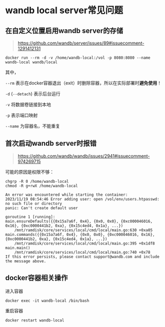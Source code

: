 # wandb local server常见问题

## 在自定义位置启用wandb server的存储

> https://github.com/wandb/server/issues/89#issuecomment-1291412131

```shell
docker run --rm -d -v /home/wandb-local:/vol -p 8080:8080 --name wandb-local wandb/local
```
其中，

`--rm` 表示在docker容器退出（exit）时删除容器，所以在实际部署时**避免使用**！

`-d` (`--detach`) 表示后台运行

`-v` 将数据卷链接到本地

`-p` 表示端口映射

`--name` 为容器名，不能重复

## 首次启动wandb server时报错

> https://github.com/wandb/wandb/issues/2941#issuecomment-974269715

可能的原因是权限不够：

```shell
chgrp -R 0 /home/wandb-local
chmod -R g+rwX /home/wandb-local
```

```text
An error was encountered while starting the container:
2023/11/19 08:54:46 Error adding user: open /vol/env/users.htpasswd: no such file or directory
panic: Can't create default user

goroutine 1 [running]:
main.ensureDefaults({{0x15a7a6f, 0x4}, {0x0, 0x0}, {0xc000046016, 0x16}, {0xc0000441b2, 0xa}, {0x15c4ed4, 0x1a}, ...})
	/mnt/ramdisk/core/services/local/cmd/local/main.go:630 +0xa05
main.commands({{0x15a7a6f, 0x4}, {0x0, 0x0}, {0xc000046016, 0x16}, {0xc0000441b2, 0xa}, {0x15c4ed4, 0x1a}, ...})
	/mnt/ramdisk/core/services/local/cmd/local/main.go:395 +0x1df8
main.main()
	/mnt/ramdisk/core/services/local/cmd/local/main.go:740 +0x78
If this error persists, please contact support@wandb.com and include the message above.
```

## docker容器相关操作

进入容器

```shell
docker exec -it wandb-local /bin/bash
```

重启容器

```shell
docker restart wandb-local
```
